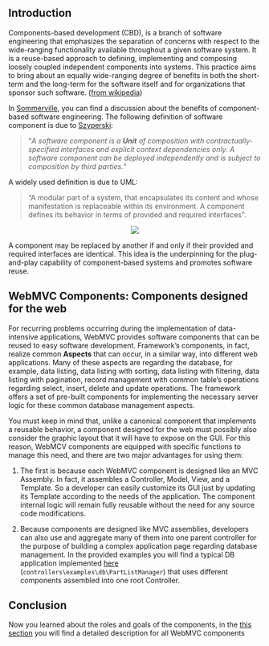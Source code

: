 ## Introduction

Components-based development (CBD), is a branch of software engineering that emphasizes the separation of concerns with
respect to the wide-ranging functionality available throughout a given software system. It is a reuse-based approach to
defining, implementing and composing loosely coupled independent components into systems. This practice aims to bring
about an equally wide-ranging degree of benefits in both the short-term and the long-term for the software itself and
for organizations that sponsor such
software. ([from wikipedia](https://en.wikipedia.org/wiki/Component-based_software_engineering))

In [Sommerville](https://en.wikipedia.org/wiki/Ian_Sommerville_(software_engineer)), you can find a discussion about the
benefits of component-based software engineering. The following definition of software component is due
to [Szyperski](https://books.google.it/books?id=KrMOioC9NAUC&printsec=frontcover&dq=inauthor:%22Clemens+Szyperski%22&hl=it&sa=X&ved=0ahUKEwid-6n5kLPpAhXPwMQBHWlmB8MQ6AEIQDAC#v=onepage&q&f=false):

> “_A software component is a **Unit** of composition with contractually-specified interfaces and explicit context
dependencies only. A software component can be deployed independently and is subject to composition by third parties._”

A widely used definition is due to UML:

> “A modular part of a system, that encapsulates its content and whose manifestation is replaceable within its
> environment. A component defines its behavior in terms of provided and required interfaces".
<p align="center">
<img src="https://github.com/rcarvello/webmvcframework/blob/master/docs/wiki_resource/umlcomponent.png">
</p>

A component may be replaced by another if and only if their provided and required interfaces are identical. This idea is
the underpinning for the plug-and-play capability of component-based systems and promotes software reuse.

## WebMVC Components: Components designed for the web

For recurring problems occurring during the implementation of data-intensive applications, WebMVC provides software
components that can be reused to easy software development.
Framework’s components, in fact, realize common **Aspects** that can occur, in a similar way, into different
web applications. Many of these aspects are regarding the database, for example, data listing, data listing with
sorting, data listing with filtering, data listing with pagination, record management with common table’s
operations regarding select, insert, delete and update operations. The framework offers a set of pre-built components
for implementing the necessary server logic for these common database management aspects.

You must keep in mind that, unlike a canonical component that implements a reusable behavior, a component designed for
the web must possibly also consider the graphic layout that it will have to expose on the GUI. For this reason, WebMCV
components are equipped with specific functions to manage this need, and there are two major advantages for using them:

1. The first is because each WebMVC component is designed like an MVC Assembly. In fact, it assembles a Controller,
   Model, View, and a Template. So a developer can easily customize its GUI just by updating its Template according to
   the needs of the application. The component internal logic will remain fully reusable without the need for any source
   code modifications.

2. Because components are designed like MVC assemblies, developers can also use and aggregate many of them into one
   parent controller for the purpose of building a complex application page regarding database management. In the
   provided examples you will find a typical DB application
   implemented [here](https://www.webmvcframework.com/examples/db/part_list_manager) (`controllers\examples\db\PartListManager`)
   that uses different components assembled into one root Controller.

## Conclusion

Now you learned about the roles and goals of the components, in
the [this section](https://github.com/rcarvello/webmvcframework/wiki/Using-Components) you will find a detailed
description for all WebMVC components
